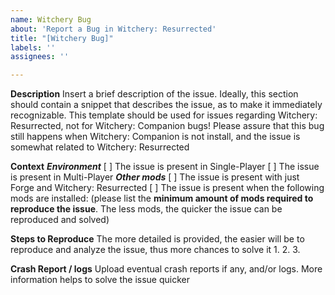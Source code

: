 ```yaml
---
name: Witchery Bug
about: 'Report a Bug in Witchery: Resurrected'
title: "[Witchery Bug]"
labels: ''
assignees: ''

---
```


**Description**
Insert a brief description of the issue. Ideally, this section should contain a snippet that describes the issue, as to make it immediately recognizable. This template should be used for issues regarding  Witchery: Resurrected, not for Witchery: Companion bugs! Please assure that this bug still happens when Witchery: Companion is not install, and the issue is somewhat related to Witchery: Resurrected

**Context**
***Environment***
[ ] The issue is present in Single-Player
[ ] The issue is present in Multi-Player
***Other mods***
[ ] The issue is present with just Forge and Witchery: Resurrected
[ ] The issue is present when the following mods are installed: (please list the **minimum amount of mods required to reproduce the issue**. The less mods, the quicker the issue can be reproduced and solved)

**Steps to Reproduce**
The more detailed is provided, the easier will be to reproduce and analyze the issue, thus more chances to solve it
1. 
2. 
3. 

**Crash Report / logs**
Upload eventual crash reports if any, and/or logs. More information helps to solve the issue quicker
